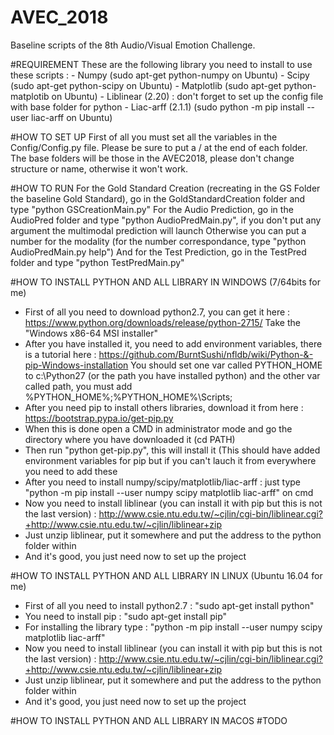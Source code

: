 # AVEC_2018
Baseline scripts of the 8th Audio/Visual Emotion Challenge.

#REQUIREMENT
These are the following library you need to install to use these scripts :
	- Numpy (sudo apt-get python-numpy on Ubuntu)
	- Scipy (sudo apt-get python-scipy on Ubuntu)
	- Matplotlib (sudo apt-get python-matplotib on Ubuntu)
	- Liblinear (2.20) : don't forget to set up the config file with base folder for python
	- Liac-arff (2.1.1) (sudo python -m pip install --user liac-arff on Ubuntu)

#HOW TO SET UP
First of all you must set all the variables in the Config/Config.py file.
Please be sure to put a / at the end of each folder.
The base folders will be those in the AVEC2018, please don't change structure or name, otherwise it won't work.

#HOW TO RUN
For the Gold Standard Creation (recreating in the GS Folder the baseline Gold Standard), go in the GoldStandardCreation
folder and type "python GSCreationMain.py"
For the Audio Prediction, go in the AudioPred folder and type "python AudioPredMain.py", if you don't put any argument the multimodal prediction will launch
Otherwise you can put a number for the modality (for the number correspondance, type "python AudioPredMain.py help")
And for the Test Prediction, go in the TestPred folder and type "python TestPredMain.py"

#HOW TO INSTALL PYTHON AND ALL LIBRARY IN WINDOWS (7/64bits for me)
- First of all you need to download python2.7, you can get it here : https://www.python.org/downloads/release/python-2715/
  Take the "Windows x86-64 MSI installer"
- After you have installed it, you need to add environment variables, there is a tutorial here : https://github.com/BurntSushi/nfldb/wiki/Python-&-pip-Windows-installation
  You should set one var called PYTHON_HOME to c:\Python27 (or the path you have installed python) and the other var called path, you must add %PYTHON_HOME%;%PYTHON_HOME%\Scripts\;
- After you need pip to install others libraries, download it from here : https://bootstrap.pypa.io/get-pip.py
- When this is done open a CMD in administrator mode and go the directory where you have downloaded it (cd PATH)
- Then run "python get-pip.py", this will install it (This should have added environment variables for pip but if you can't lauch it from everywhere you need to add these
- After you need to install numpy/scipy/matplotlib/liac-arff : just type "python -m pip install --user numpy scipy matplotlib liac-arff" on cmd
- Now you need to install liblinear (you can install it with pip but this is not the last version) : http://www.csie.ntu.edu.tw/~cjlin/cgi-bin/liblinear.cgi?+http://www.csie.ntu.edu.tw/~cjlin/liblinear+zip
- Just unzip liblinear, put it somewhere and put the address to the python folder within
- And it's good, you just need now to set up the project

#HOW TO INSTALL PYTHON AND ALL LIBRARY IN LINUX (Ubuntu 16.04 for me)
- First of all you need to install python2.7 : "sudo apt-get install python"
- You need to install pip : "sudo apt-get install pip"
- For installing the library type : "python -m pip install --user numpy scipy matplotlib liac-arff"
- Now you need to install liblinear (you can install it with pip but this is not the last version) : http://www.csie.ntu.edu.tw/~cjlin/cgi-bin/liblinear.cgi?+http://www.csie.ntu.edu.tw/~cjlin/liblinear+zip
- Just unzip liblinear, put it somewhere and put the address to the python folder within
- And it's good, you just need now to set up the project

#HOW TO INSTALL PYTHON AND ALL LIBRARY IN MACOS
#TODO

